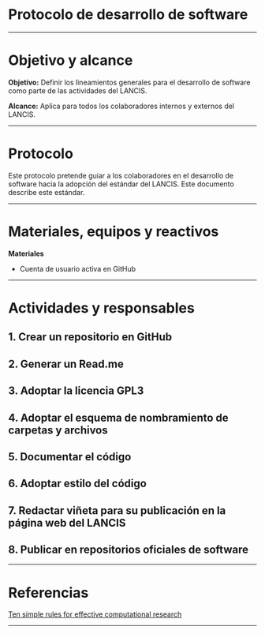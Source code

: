 # Protocolo de desarrollo de software

* * *

# Objetivo y alcance

**Objetivo:** Definir los lineamientos generales para el desarrollo de software como parte de las actividades del LANCIS.

**Alcance:** Aplica para todos los colaboradores internos y externos del LANCIS.

* * *

# Protocolo

Este protocolo pretende guiar a los colaboradores en el desarrollo de software hacia la adopción del estándar del LANCIS. Este documento describe este estándar.

* * *

# Materiales, equipos y reactivos

**Materiales**

* Cuenta de usuario activa en GitHub

* * *
# Actividades y responsables

## 1. Crear un repositorio en GitHub

## 2. Generar un Read.me

## 3. Adoptar la licencia GPL3

## 4. Adoptar el esquema de nombramiento de carpetas y archivos

## 5. Documentar el código

## 6. Adoptar estilo del código

## 7. Redactar viñeta para su publicación en la página web del LANCIS

## 8. Publicar en repositorios oficiales de software

* * *
# Referencias
[Ten simple rules for effective computational research](http://journals.plos.org/ploscompbiol/article?id=10.1371/journal.pcbi.1003506)

* * *
